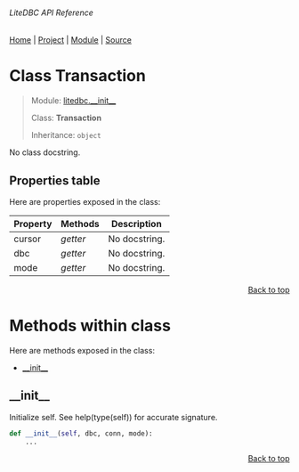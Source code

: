 ###### LiteDBC API Reference
[Home](/docs/api/README.md) | [Project](/README.md) | [Module](/docs/api/modules/litedbc/__init__/README.md) | [Source](/src/litedbc/__init__.py)

# Class Transaction
> Module: [litedbc.\_\_init\_\_](/docs/api/modules/litedbc/__init__/README.md)
>
> Class: **Transaction**
>
> Inheritance: `object`

No class docstring.

## Properties table
Here are properties exposed in the class:

| Property | Methods | Description |
| --- | --- | --- |
| cursor | _getter_ | No docstring. |
| dbc | _getter_ | No docstring. |
| mode | _getter_ | No docstring. |

<p align="right"><a href="#litedbc-api-reference">Back to top</a></p>

# Methods within class
Here are methods exposed in the class:
- [\_\_init\_\_](#__init__)

## \_\_init\_\_
Initialize self.  See help(type(self)) for accurate signature.

```python
def __init__(self, dbc, conn, mode):
    ...
```

<p align="right"><a href="#litedbc-api-reference">Back to top</a></p>
